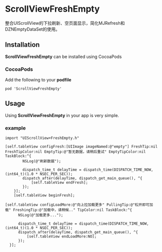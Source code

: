 # ScrollViewFreshEmpty
整合UIScrollView的下拉刷新、空页面显示，简化MJRefresh和DZNEmptyDataSet的使用。
## Installation

**ScrollViewFreshEmpty** can be installed using CocoaPods

### CocoaPods

Add the following to your **podfile**
```
pod 'ScrollViewFreshEmpty'
```

## Usage 

Using **ScrollViewFreshEmpty** in your app is very simple.

### example

```
import "UIScrollView+FreshEmpty.h"

[self.tableView configFresh:[UIImage imageNamed:@"empty"] FreshTip:nil FreshTipColor:nil EmptyTip:@"暂无数据，请稍后重试" EmptyTipColor:nil TaskBlock:^{
        NSLog(@"刷新数据");
        
        dispatch_time_t delayTime = dispatch_time(DISPATCH_TIME_NOW, (int64_t)(1.0 * NSEC_PER_SEC));
        dispatch_after(delayTime, dispatch_get_main_queue(), ^{
            [self.tableView endFresh];
        });
    }];
    [self.tableView beginFresh];
    
[self.tableView configLoadMore:@"向上拉加载更多" PullingTip:@"松开即可加载" FreshingTip:@"加载中，请稍候.." TipColor:nil TaskBlock:^{
      NSLog(@"加载更多...");

      dispatch_time_t delayTime = dispatch_time(DISPATCH_TIME_NOW, (int64_t)(1.0 * NSEC_PER_SEC));
      dispatch_after(delayTime, dispatch_get_main_queue(), ^{
          [self.tableView endLoadMore:NO];
      });
  }];
```
